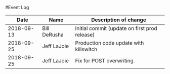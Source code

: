 #Event Log

| Date        | Name                               | Description of change                         |
|-------------|------------------------------------|-----------------------------------------------|
| 2018-09-13  | Bill DeRusha                       | Initial commit (update on first prod release) |
| 2018-09-25  | Jeff LaJoie                        | Production code update with killswitch        |
| 2018-09-25  | Jeff LaJoie                        | Fix for POST overwriting.                     |
